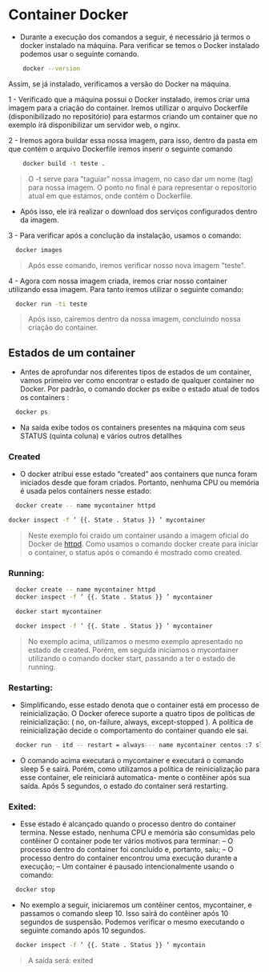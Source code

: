 # Container Docker

- Durante a execução dos comandos a seguir, é necessário já termos o docker instalado na máquina. Para verificar se temos o Docker instalado podemos usar o seguinte comando.

```sh
    docker --version
```

Assim, se já instalado, verificamos a versão do Docker na máquina.

1 - Verificado que a máquina possui o Docker instalado, iremos criar uma imagem para a criação do container. Iremos utillizar o arquivo Dockerfile (disponibilizado no repositório) para estarmos criando um container que no exemplo irá disponibilizar um servidor web, o nginx.

2 - Iremos agora buildar essa nossa imagem, para isso, dentro da pasta em que contém o arquivo Dockerfile iremos inserir o seguinte comando

```sh
    docker build -t teste .
```
> O -t serve para "taguiar" nossa imagem, no caso dar um nome (tag) para nossa imagem. O ponto no final é para representar o repositorio atual em que estamos, onde contém o Dockerfile.

- Após isso, ele irá realizar o download dos serviços configurados dentro da imagem.

3 - Para verificar após a conclução da instalação, usamos o comando:

```sh
  docker images
```
> Após esse comando, iremos verificar nosso nova imagem "teste".

4 - Agora com nossa imagem criada, iremos criar nosso container utilizando essa imagem. Para tanto iremos utilizar o seguinte comando:

```sh
  docker run -ti teste
```
> Após isso, cairemos dentro da nossa imagem, concluindo nossa criação do container.


## Estados de um container

- Antes de aprofundar nos diferentes tipos de estados de um container, vamos primeiro ver como encontrar o estado de qualquer container no Docker. Por padrão, o comando docker ps exibe o estado
atual de todos os containers :

```sh
  docker ps
```
- Na saída exibe todos os containers presentes na máquina com seus STATUS (quinta coluna) e vários outros detallhes 

### Created

- O docker atribui esse estado “created” aos containers que nunca foram iniciados desde que foram criados. Portanto, nenhuma CPU ou memória é usada pelos containers nesse estado:

```sh
  docker create -- name mycontainer httpd
```

```sh
docker inspect -f ’ {{. State . Status }} ’ mycontainer
```

> Neste exemplo foi craido um container usando a imagem oficial do Docker de [httpd](https://hub.docker.com/_/httpd). Como
usamos o comando docker create para iniciar o container, o status após o comando é mostrado como created.

### Running:

```sh
  docker create -- name mycontainer httpd
  docker inspect -f ’ {{. State . Status }} ’ mycontainer
```

```sh
  docker start mycontainer
```
```sh
  docker inspect -f ’ {{. State . Status }} ’ mycontainer
```
> No exemplo acima, utilizamos o mesmo exemplo apresentado no estado de created. Porém,
em seguida iniciamos o mycontainer utilizando o comando docker start, passando a ter o
estado de running.

### Restarting:

- Simplificando, esse estado denota que o container está em processo de reinicialização. O
Docker oferece suporte a quatro tipos de políticas de reinicialização: ( no, on-failure, always,
except-stopped ). A política de reinicialização decide o comportamento do container quando
ele sai.

```sh
  docker run - itd -- restart = always -- name mycontainer centos :7 sleep 5
```
 - O comando acima executará o mycontainer e executará o comando sleep 5 e sairá. Porém,
como utilizamos a política de reinicialização para esse container, ele reiniciará automatica-
mente o contêiner após sua saída. Após 5 segundos, o estado do container será restarting.

### Exited:

- Esse estado é alcançado quando o processo dentro do container termina. Nesse estado,
nenhuma CPU e memória são consumidas pelo contêiner
O container pode ter vários motivos para terminar:
– O processo dentro do container foi concluído e, portanto, saiu;
– O processo dentro do container encontrou uma execução durante a execução;
– Um container é pausado intencionalmente usando o comando:

```sh
  docker stop
```
- No exemplo a seguir, iniciaremos um contêiner centos, mycontainer, e passamos o comando sleep 10. Isso
sairá do contêiner após 10 segundos de suspensão. Podemos verificar o mesmo executando o
seguinte comando após 10 segundos.

```sh
  docker inspect -f ’ {{. State . Status }} ’ mycontain
```
> A saída será: exited 


